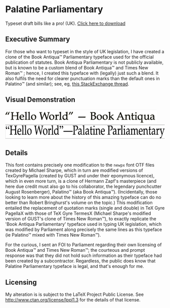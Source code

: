 # Palatine Parliamentary
Typeset draft bills like a pro! (UK). [Click here to download](https://github.com/ezgranet/palatine-parliamentary/archive/refs/tags/3.6.zip)

## Executive Summary
For those who want to typeset in the style of UK legislation, I have created a clone of the Book Antiqua™ Parliamentary typeface used for the official publication of statutes.  Book Antiqua Parliamentary is not publicly available, but is known to be a custom blend of Book Antiqua™ and Times New Roman™  ; hence, I created this typeface with (legally) just such a blend.  It also fulfils the need for clearer punctuation marks than the default ones in Palatino™ (and similar); see, eg, [this StackExchange thread](https://tex.stackexchange.com/questions/359899/can-one-change-the-font-used-by-csquotes).


## Visual Demonstration


<img src="book-antiqua.png" height="45" />

<img src="palparl.png" height="45" />



## Details

This font contains precisely one modification to the `newpx` font OTF files created by Michael Sharpe, which in turn are modified versions of TexGyrePagella (created by GUST and under their eponymous licence), which in even more turn, is a clone of Hermann Zapf's masterpiece (and here due credit must also go to his collaborator, the legendary punchcutter August Rosenberger), Palatino™ (aka Book Antiqua™).  (Incidentally, those looking to learn more about the history of this amazing typeface can do no better than Robert Bringhurst's volume on the topic.) This modification  entailed the replacement of quotation marks (single and double) in TeX Gyre PagellaX with those of TeX Gyre TermesX (Michael Sharpe's modified version of GUST's clone of Times New Roman™), to  exactly replicate the 'Book Antiqua Parliamentary' typeface used in typing UK legislation, which was modified by Parliament along precisely the same lines as this typeface (ie Palatino™ mixed with Times New Roman™).  

For the curious, I sent an FOI to Parliament regarding their own licensing of Book Antiqua™ and Times New Roman™; the courteous and prompt response was that they did not hold such information as their typeface had been created by a subcontractor.  Regardless, the public does know that Palatine Parliamentary typeface is legal, and that's enough for me. 

## Licensing

My alteration is is subject to the LaTeX Project Public License. See http://www.ctan.org/license/lppl1.3
for the details of that license.  


